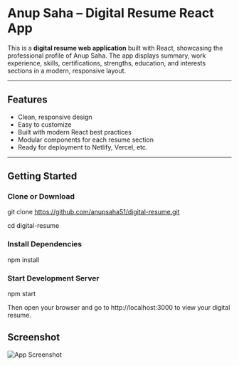 #  Anup Saha – Digital Resume React App

This is a **digital resume web application** built with React, showcasing the professional profile of Anup Saha. The app displays summary, work experience, skills, certifications, strengths, education, and interests sections in a modern, responsive layout.

---

##  Features

* Clean, responsive design  
* Easy to customize  
* Built with modern React best practices  
* Modular components for each resume section  
* Ready for deployment to Netlify, Vercel, etc.

---

##  Getting Started

###  Clone or Download

git clone https://github.com/anupsaha51/digital-resume.git

cd digital-resume


### Install Dependencies
npm install

### Start Development Server
npm start

Then open your browser and go to http://localhost:3000 to view your digital resume.

## Screenshot
![App Screenshot](images/screenshot.png)